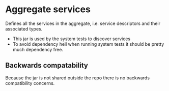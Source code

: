 # Aggregate services

Defines all the services in the aggregate, i.e. service descriptors and their associated types.
* This jar is used by the system tests to discover services
* To avoid dependency hell when running system tests it should be pretty much dependency free.

## Backwards compatability

Because the jar is not shared outside the repo there is no backwards compatibility concerns.